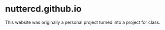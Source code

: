 # nuttercd.github.io

This website was originally a personal project turned into a project for class.